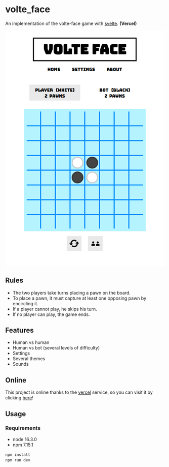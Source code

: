 # volte_face

An implementation of the volte-face game with [svelte](https://svelte.dev/). __(Vercel)__

![screenshot](https://raw.githubusercontent.com/trixky/volte_face/master/demo/screenshot.png)

## Rules

- The two players take turns placing a pawn on the board.
- To place a pawn, it must capture at least one opposing pawn by encircling it.
- If a player cannot play, he skips his turn.
- If no player can play, the game ends.

## Features

- Human vs human
- Human vs bot (several levels of difficulty)
- Settings
- Several themes
- Sounds

## Online

This project is online thanks to the [vercel](https://vercel.com) service, so you can visit it by clicking [here](https://volte-face-mhtqk99tq-trixky.vercel.app/)!

## Usage

### Requirements

- node  16.3.0
- npm   7.15.1

```bash
npm install
npm run dev
```